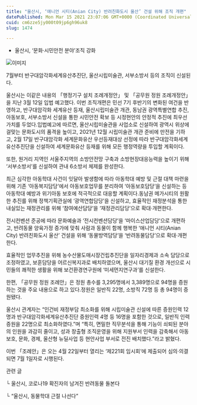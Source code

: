 ```yaml
---
title: "울산시, ‘애니언 시티(Anian City) 반려친화도시 울산’ 건설 위해 조직 개편"
datePublished: Mon Mar 15 2021 23:07:06 GMT+0000 (Coordinated Universal Time)
cuid: cm6zze5jy000t09jp6gh96uk8
slug: 1474

---
```



- 울산시, ‘문화·시민안전 분야’조직 강화

![이미지](https://cdn.hashnode.com/res/hashnode/image/upload/v1739248065863/526542c6-7a10-456a-b7c9-d53dd7ee646f.jpeg)

7월부터 반구대암각화세계유산추진단, 울산시립미술관, 서부소방서 등의 조직이 신설된다.

울산시는 이같은 내용의 「행정기구 설치 조례개정안」 및 「공무원 정원 조례개정안」을 지난 3월 12일 입법 예고했다. 이번 조직개편은 민선 7기 후반기의 변화된 여건을 반영하고, 반구대암각화 세계유산 등재, 울산시립미술관 개관, 동남권 광역특별연합 추진, 아동보호, 서부소방서 신설을 통한 시민안전 확보 등 시정현안의 안정적 추진에 최우선 가치를 두었다.입법예고에 따르면, 울산시립미술관을 사업소로 신설하여 광역시 위상에 걸맞는 문화도시의 품격을 높이고, 2021년 12월 시립미술관 개관 준비에 만전을 기하고, 2월 17일 반구대암각화 세계문화유산 우선등재대상 선정에 따라 반구대암각화세계유산추진단을 신설하여 세계문화유산 등재를 위해 모든 행정역량을 투입할 계획이다.

또한, 원거리 지역인 서울주지역의 소방안전망 구축과 소방현장대응능력을 높이기 위해 ‘서부소방서’를 신설하여 관내 6소방서 체제를 완성한다.

최근 심각한 아동학대 사건이 잇달아 발생함에 따라 아동학대 예방 및 근절 대책 마련을 위해 기존 ‘아동복지담당’에서 아동보호업무를 분리하여 ‘아동보호담당’을 신설하는 등 아동학대 예방과 위기아동 보호에 적극적으로 대응할 계획이다.동남권 메가시티의 원활한 추진를 위해 정책기획관실에 ‘광역연합담당’을 신설하고, 효율적인 재정분석을 통한 내실있는 재정관리를 위해 ‘참여예산담당’을 ‘재정관리담당’으로 확대‧개편한다.

전시컨벤션 준공에 따라 문화예술과 ‘전시컨벤션담당’을 ‘마이스산업담당’으로 개편하고, 반려동물 양육가정 증가에 맞춰 사람과 동물이 함께 행복한 ‘애니언 시티(Anian City) 반려친화도시 울산’ 건설을 위해 ‘동물방역담당’을 ‘반려동물담당’으로 확대‧개편한다.

효율적인 업무추진을 위해 농수산물도매시장건립추진단을 일자리경제과 소속 담당으로 조정하였고, 보훈담당을 어르신복지과로 배치하였으며, 울산시 대기질 환경 개선으로 시민들의 쾌적한 생활을 위해 보건환경연구원에 ‘미세먼지연구과’를 신설한다.

한편, 「공무원 정원 조례안」은 정원 총수를 3,295명에서 3,389명으로 94명을 증원하는 것을 주요 내용으로 하고 있다.정원은 일반직 22명, 소방직 72명 등 총 94명이 증원됐다.

울산시 관계자는 “인건비 재정부담 최소화를 위해 시립미술관 신설에 따른 증원인력 12명과 반구대암각화세계유산추진단 증원인력 4명 등 16명을 포함한 것으로, 일반직 인력 증원을 22명으로 최소화하였다.”며 “특히, 면밀한 직무분석을 통해 기능이 쇠퇴된 분야의 인원을 과감히 줄이고, 성과 창출형 조직운영을 위해 지원부서 인력을 감축해서 아동보호, 문화, 경제, 울산형 뉴딜사업 등 현안사업 부서로 전진 배치했다.”라고 밝혔다.

이번 「조례안」은 오는 4월 22일부터 열리는 ‘제221회 임시회’에 제출되어 심의·의결되면 7월 1일자로 시행된다.

관련 글

└ 울산시, 코로나19 확진자의 남겨진 반려동물 돌본다

└ “울산시, 동물학대 근절 나선다”